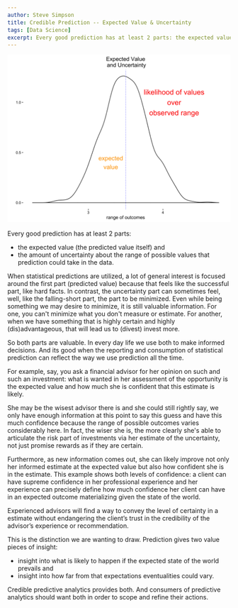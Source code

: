 ```yaml
---
author: Steve Simpson
title: Credible Prediction -- Expected Value & Uncertainty
tags: [Data Science]
excerpt: Every good prediction has at least 2 parts: the expected value and the uncertainty around it.
---
```


![](/images/predict_expected_value_range.png)


Every good prediction has at least 2 parts: 

- the expected value (the predicted value itself) and 
- the amount of uncertainty about the range of possible values that prediction could take in the data. 


When statistical predictions are utilized, a lot of general interest is focused around the first part (predicted value) because that feels like the successful part, like hard facts. In contrast, the uncertainty part can sometimes feel, well, like the falling-short part, the part to be minimized. Even while being something we may desire to minimize, it is still valuable information. For one, you can't minimize what you don't measure or estimate. For another, when we have something that is highly certain and highly (dis)advantageous, that will lead us to (divest) invest more. 

So both parts are valuable. In every day life we use both to make informed decisions. And its good when the reporting and consumption of statistical prediction can reflect the way we use prediction all the time.

For example, say, you ask a financial advisor for her opinion on such and such an investment: what is wanted in her assessment of the opportunity is the expected value and how much she is confident that this estimate is likely. 

She may be the wisest advisor there is and she could still rightly say, we only have enough information at this point to say this guess and have this much confidence because the range of possible outcomes varies considerably here. In fact, the wiser she is, the more clearly she's able to articulate the risk part of investments via her estimate of the uncertainty, not just promise rewards as if they are certain. 

Furthermore, as new information comes out, she can likely improve not only her informed estimate at the expected value but also how confident she is in the estimate. This example shows both levels of confidence: a client can have supreme confidence in her professional experience and her experience can precisely define how much confidence her client can have in an expected outcome materializing given the state of the world. 

Experienced advisors will find a way to convey the level of certainty in a estimate without endangering the client’s trust in the credibility of the advisor’s experience or recommendation. 

This is the distinction we are wanting to draw. Prediction gives two value pieces of insight: 

- insight into what is likely to happen if the expected state of the world prevails and 
- insight into how far from that expectations eventualities could vary.

Credible predictive analytics provides both. And consumers of predictive analytics should want both in order to scope and refine their actions.

